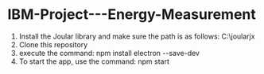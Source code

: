 # IBM-Project---Energy-Measurement

1. Install the Joular library and make sure the path is as follows: C:\joularjx
2. Clone this repository
3. execute the command: npm install electron --save-dev
4. To start the app, use the command: npm start
